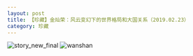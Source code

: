 ```yaml
---
layout: post
title: 【珍藏】金灿荣：风云变幻下的世界格局和大国关系（2019.02.23）
category: 珍藏
---
```

![story_new_final](http://r8s97vm6g.hd-bkt.clouddn.com/img/story_new_final.png)
![wanshan](http://r8s97vm6g.hd-bkt.clouddn.com/img/wanshan.png)


  




